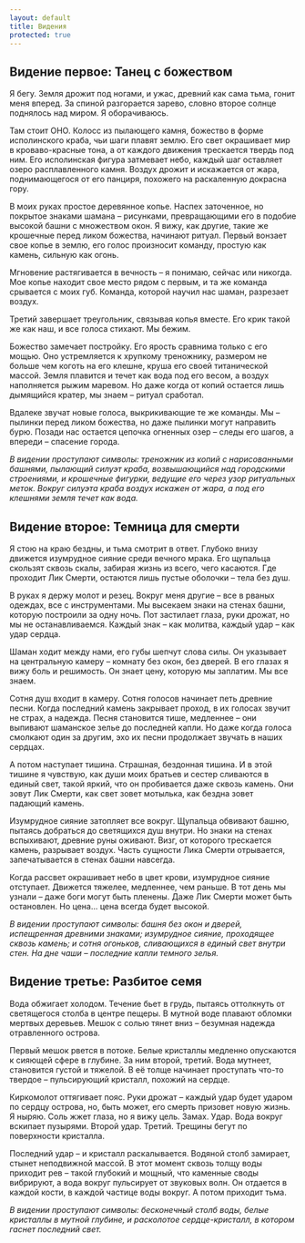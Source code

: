 ```yaml
---
layout: default
title: Видения
protected: true
---
```


## Видение первое: Танец с божеством

Я бегу. Земля дрожит под ногами, и ужас, древний как сама тьма, гонит меня вперед. За спиной разгорается зарево, словно второе солнце поднялось над миром. Я оборачиваюсь.

Там стоит ОНО. Колосс из пылающего камня, божество в форме исполинского краба, чьи шаги плавят землю. Его свет окрашивает мир в кроваво-красные тона, а от каждого движения трескается твердь под ним. Его исполинская фигура затмевает небо, каждый шаг оставляет озеро расплавленного камня. Воздух дрожит и искажается от жара, поднимающегося от его панциря, похожего на раскаленную докрасна гору.

В моих руках простое деревянное копье. Наспех заточенное, но покрытое знаками шамана – рисунками, превращающими его в подобие высокой башни с множеством окон. Я вижу, как другие, такие же крошечные перед ликом божества, начинают ритуал. Первый вонзает свое копье в землю, его голос произносит команду, простую как камень, сильную как огонь.

Мгновение растягивается в вечность – я понимаю, сейчас или никогда. Мое копье находит свое место рядом с первым, и та же команда срывается с моих губ. Команда, которой научил нас шаман, разрезает воздух.

Третий завершает треугольник, связывая копья вместе. Его крик такой же как наш, и все голоса стихают. Мы бежим.

Божество замечает постройку. Его ярость сравнима только с его мощью. Оно устремляется к хрупкому треножнику, размером не больше чем коготь на его клешне, круша его своей титанической массой. Земля плавится и течет как вода под его весом, а воздух наполняется рыжим маревом. Но даже когда от копий остается лишь дымящийся кратер, мы знаем – ритуал сработал.

Вдалеке звучат новые голоса, выкрикивающие те же команды. Мы – пылинки перед ликом божества, но даже пылинки могут направить бурю. Позади нас остается цепочка огненных озер – следы его шагов, а впереди – спасение города.

*В видении проступают символы: треножник из копий с нарисованными башнями, пылающий силуэт краба, возвышающийся над городскими строениями, и крошечные фигурки, ведущие его через узор ритуальных меток. Вокруг силуэта краба воздух искажен от жара, а под его клешнями земля течет как вода.*

## Видение второе: Темница для смерти

Я стою на краю бездны, и тьма смотрит в ответ. Глубоко внизу движется изумрудное сияние среди вечного мрака. Его щупальца скользят сквозь скалы, забирая жизнь из всего, чего касаются. Где проходит Лик Смерти, остаются лишь пустые оболочки – тела без душ.

В руках я держу молот и резец. Вокруг меня другие – все в рваных одеждах, все с инструментами. Мы высекаем знаки на стенах башни, которую построили за одну ночь. Пот застилает глаза, руки дрожат, но мы не останавливаемся. Каждый знак – как молитва, каждый удар – как удар сердца.

Шаман ходит между нами, его губы шепчут слова силы. Он указывает на центральную камеру – комнату без окон, без дверей. В его глазах я вижу боль и решимость. Он знает цену, которую мы заплатим. Мы все знаем.

Сотня душ входит в камеру. Сотня голосов начинает петь древние песни. Когда последний камень закрывает проход, в их голосах звучит не страх, а надежда. Песня становится тише, медленнее – они выпивают шаманское зелье до последней капли. Но даже когда голоса смолкают один за другим, эхо их песни продолжает звучать в наших сердцах.

А потом наступает тишина. Страшная, бездонная тишина. И в этой тишине я чувствую, как души моих братьев и сестер сливаются в единый свет, такой яркий, что он пробивается даже сквозь камень. Они зовут Лик Смерти, как свет зовет мотылька, как бездна зовет падающий камень.

Изумрудное сияние затопляет все вокруг. Щупальца обвивают башню, пытаясь добраться до светящихся душ внутри. Но знаки на стенах вспыхивают, древние руны оживают. Визг, от которого трескается камень, разрывает воздух. Часть сущности Лика Смерти отрывается, запечатывается в стенах башни навсегда.

Когда рассвет окрашивает небо в цвет крови, изумрудное сияние отступает. Движется тяжелее, медленнее, чем раньше. В тот день мы узнали – даже боги могут быть пленены. Даже Лик Смерти может быть остановлен. Но цена... цена всегда будет высокой.

*В видении проступают символы: башня без окон и дверей, испещренная древними знаками; изумрудное сияние, проходящее сквозь камень; и сотня огоньков, сливающихся в единый свет внутри стен. На дне чаши – последние капли темного зелья.*

## Видение третье: Разбитое семя

Вода обжигает холодом. Течение бьет в грудь, пытаясь оттолкнуть от светящегося столба в центре пещеры. В мутной воде плавают обломки мертвых деревьев. Мешок с солью тянет вниз – безумная надежда отравленного острова.

Первый мешок рвется в потоке. Белые кристаллы медленно опускаются к сияющей сфере в глубине. За ним второй, третий. Вода мутнеет, становится густой и тяжелой. В её толще начинает проступать что-то твердое – пульсирующий кристалл, похожий на сердце.

Киркомолот оттягивает пояс. Руки дрожат – каждый удар будет ударом по сердцу острова, но, быть может, его смерть призовет новую жизнь. Я ныряю. Соль жжет глаза, но я вижу цель. Замах. Удар. Вода вокруг вскипает пузырями. Второй удар. Третий. Трещины бегут по поверхности кристалла.

Последний удар – и кристалл раскалывается. Водяной столб замирает, стынет неподвижной массой. В этот момент сквозь толщу воды приходит рев – такой глубокий и мощный, что каменные своды вибрируют, а вода вокруг пульсирует от звуковых волн. Он отдается в каждой кости, в каждой частице воды вокруг. А потом приходит тьма.

*В видении проступают символы: бесконечный столб воды, белые кристаллы в мутной глубине, и расколотое сердце-кристалл, в котором гаснет последний свет.*

